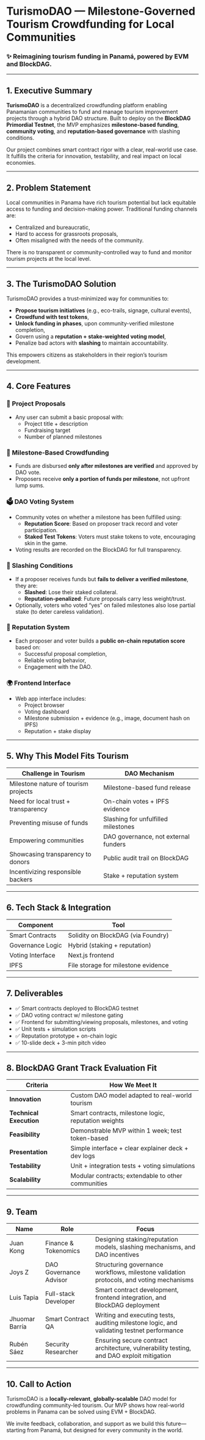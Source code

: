 # **TurismoDAO — Milestone-Governed Tourism Crowdfunding for Local Communities**

### ✨ Reimagining tourism funding in Panamá, powered by EVM and BlockDAG.

---

## **1. Executive Summary**

**TurismoDAO** is a decentralized crowdfunding platform enabling Panamanian
communities to fund and manage tourism improvement projects through a hybrid DAO
structure. Built to deploy on the **BlockDAG Primordial Testnet**, the MVP
emphasizes **milestone-based funding**, **community voting**, and
**reputation-based governance** with slashing conditions.

Our project combines smart contract rigor with a clear, real-world use case. It
fulfills the criteria for innovation, testability, and real impact on local
economies.

---

## **2. Problem Statement**

Local communities in Panama have rich tourism potential but lack equitable
access to funding and decision-making power. Traditional funding channels are:

- Centralized and bureaucratic,
- Hard to access for grassroots proposals,
- Often misaligned with the needs of the community.

There is no transparent or community-controlled way to fund and monitor tourism
projects at the local level.

---

## **3. The TurismoDAO Solution**

TurismoDAO provides a trust-minimized way for communities to:

- **Propose tourism initiatives** (e.g., eco-trails, signage, cultural events),
- **Crowdfund with test tokens**,
- **Unlock funding in phases**, upon community-verified milestone completion,
- Govern using a **reputation + stake-weighted voting model**,
- Penalize bad actors with **slashing** to maintain accountability.

This empowers citizens as stakeholders in their region’s tourism development.

---

## **4. Core Features**

### 🧾 Project Proposals

- Any user can submit a basic proposal with:
  - Project title + description
  - Fundraising target
  - Number of planned milestones

### 🎯 Milestone-Based Crowdfunding

- Funds are disbursed **only after milestones are verified** and approved by DAO
  vote.
- Proposers receive **only a portion of funds per milestone**, not upfront lump
  sums.

### 🗳 DAO Voting System

- Community votes on whether a milestone has been fulfilled using:
  - **Reputation Score**: Based on proposer track record and voter
    participation.
  - **Staked Test Tokens**: Voters must stake tokens to vote, encouraging skin
    in the game.
- Voting results are recorded on the BlockDAG for full transparency.

### 🧨 Slashing Conditions

- If a proposer receives funds but **fails to deliver a verified milestone**,
  they are:
  - **Slashed**: Lose their staked collateral.
  - **Reputation-penalized**: Future proposals carry less weight/trust.
- Optionally, voters who voted “yes” on failed milestones also lose partial
  stake (to deter careless validation).

### 🧬 Reputation System

- Each proposer and voter builds a **public on-chain reputation score** based
  on:
  - Successful proposal completion,
  - Reliable voting behavior,
  - Engagement with the DAO.

### 🌍 Frontend Interface

- Web app interface includes:
  - Project browser
  - Voting dashboard
  - Milestone submission + evidence (e.g., image, document hash on IPFS)
  - Reputation + stake display

---

## **5. Why This Model Fits Tourism**

| Challenge in Tourism                 | DAO Mechanism                        |
| ------------------------------------ | ------------------------------------ |
| Milestone nature of tourism projects | Milestone-based fund release         |
| Need for local trust + transparency  | On-chain votes + IPFS evidence       |
| Preventing misuse of funds           | Slashing for unfulfilled milestones  |
| Empowering communities               | DAO governance, not external funders |
| Showcasing transparency to donors    | Public audit trail on BlockDAG       |
| Incentivizing responsible backers    | Stake + reputation system            |

---

## **6. Tech Stack & Integration**

| Component        | Tool                                |
| ---------------- | ----------------------------------- |
| Smart Contracts  | Solidity on BlockDAG (via Foundry)  |
| Governance Logic | Hybrid (staking + reputation)       |
| Voting Interface | Next.js frontend                    |
| IPFS             | File storage for milestone evidence |

---

## **7. Deliverables**

- ✅ Smart contracts deployed to BlockDAG testnet
- ✅ DAO voting contract w/ milestone gating
- ✅ Frontend for submitting/viewing proposals, milestones, and voting
- ✅ Unit tests + simulation scripts
- ✅ Reputation prototype + on-chain logic
- ✅ 10-slide deck + 3-min pitch video

---

## **8. BlockDAG Grant Track Evaluation Fit**

| Criteria                | How We Meet It                                       |
| ----------------------- | ---------------------------------------------------- |
| **Innovation**          | Custom DAO model adapted to real-world tourism       |
| **Technical Execution** | Smart contracts, milestone logic, reputation weights |
| **Feasibility**         | Demonstrable MVP within 1 week; test token-based     |
| **Presentation**        | Simple interface + clear explainer deck + dev logs   |
| **Testability**         | Unit + integration tests + voting simulations        |
| **Scalability**         | Modular contracts; extendable to other communities   |

---

## **9. Team**

| Name           | Role                   | Focus                                                                                     |
| -------------- | ---------------------- | ----------------------------------------------------------------------------------------- |
| Juan Kong      | Finance & Tokenomics   | Designing staking/reputation models, slashing mechanisms, and DAO incentives              |
| Joys Z         | DAO Governance Advisor | Structuring governance workflows, milestone validation protocols, and voting mechanisms   |
| Luis Tapia     | Full-stack Developer   | Smart contract development, frontend integration, and BlockDAG deployment                 |
| Jhuomar Barría | Smart Contract QA      | Writing and executing tests, auditing milestone logic, and validating testnet performance |
| Rubén Sáez     | Security Researcher    | Ensuring secure contract architecture, vulnerability testing, and DAO exploit mitigation  |

---

## **10. Call to Action**

TurismoDAO is a **locally-relevant**, **globally-scalable** DAO model for
crowdfunding community-led tourism. Our MVP shows how real-world problems in
Panama can be solved using EVM + BlockDAG.

We invite feedback, collaboration, and support as we build this future—starting
from Panamá, but designed for every community in the world.

